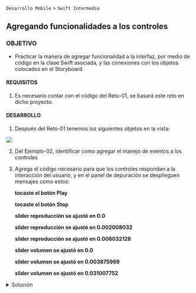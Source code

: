 `Desarrollo Mobile` > `Swift Intermedio` 
​	

## Agregando funcionalidades a los controles

### OBJETIVO 

- Practicar la manera de agregar funcionalidad a la interfaz, por medio de código en la clase Swift asociada, y las conexiones con los objetos colocados en el Storyboard

#### REQUISITOS 

1. Es necesario contar con el código del Reto-01, se basará este reto en dicho proyecto.

#### DESARROLLO

1. Después del Reto-01 tenemos los siguientes objetos en la vista:

![](0.png)

2. Del Ejemplo-02, identificar como agregar el manejo de eventos a los controles

3. Agrega el código necesario para que los controles respondan a la interacción del usuario, y en el panel de depuración se desplieguen mensajes como estos:

   **tocaste el botón Play**

   **tocaste el botón Stop**

   **slider reproducción se ajustó en 0.0**

   **slider reproducción se ajustó en 0.002008032**

   **slider reproducción se ajustó en 0.008032128**

   **slider volumen se ajustó en 0.0**

   **slider volumen se ajustó en 0.003875969**

   **slider volumen se ajustó en 0.031007752**

<details>
	<summary>Solución</summary>
	

```
/** 1. Agrega estos métodos a la clase **/
		
	@IBAction func botonPlayTouch(_ sender:UIButton!) {
        print("tocaste el botón Play")
    }
    
    @IBAction func botonStopTouch(_ sender:UIButton!) {
        print("tocaste el botón Stop")
    }
    
    @IBAction func slider1Touch(_ sender:UISlider!) {
        print("slider reproducción se ajustó en \(sender.value)")
    }
    
    @IBAction func slider2Touch(_ sender:UISlider!) {
        print("slider volumen se ajustó en \(sender.value)")
    }
    
/**  2. En el Storyboard realiza las conexiones correspondientes con los objetos **/
		
		
```

</details> 
